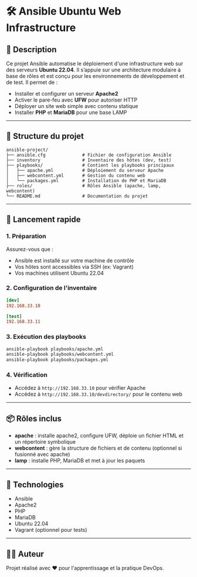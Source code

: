 # 🛠️ Ansible Ubuntu Web Infrastructure

## 📌 Description

Ce projet Ansible automatise le déploiement d'une infrastructure web sur des serveurs **Ubuntu 22.04**. Il s’appuie sur une architecture modulaire à base de rôles et est conçu pour les environnements de développement et de test. Il permet de :

- Installer et configurer un serveur **Apache2**
- Activer le pare-feu avec **UFW** pour autoriser HTTP
- Déployer un site web simple avec contenu statique
- Installer **PHP** et **MariaDB** pour une base LAMP

---

## 📂 Structure du projet

```
ansible-project/
├── ansible.cfg              # Fichier de configuration Ansible
├── inventory                # Inventaire des hôtes (dev, test)
├── playbooks/               # Contient les playbooks principaux
│   ├── apache.yml           # Déploiement du serveur Apache
│   ├── webcontent.yml       # Gestion du contenu web
│   └── packages.yml         # Installation de PHP et MariaDB
├── roles/                   # Rôles Ansible (apache, lamp, webcontent)
└── README.md                # Documentation du projet
```

---

## 🚀 Lancement rapide

### 1. Préparation

Assurez-vous que :
- Ansible est installé sur votre machine de contrôle
- Vos hôtes sont accessibles via SSH (ex: Vagrant)
- Vos machines utilisent Ubuntu 22.04

### 2. Configuration de l'inventaire

```ini
[dev]
192.168.33.10

[test]
192.168.33.11
```

### 3. Exécution des playbooks

```bash
ansible-playbook playbooks/apache.yml
ansible-playbook playbooks/webcontent.yml
ansible-playbook playbooks/packages.yml
```

### 4. Vérification

- Accédez à `http://192.168.33.10` pour vérifier Apache
- Accédez à `http://192.168.33.10/devdirectory/` pour le contenu web

---

## 📦 Rôles inclus

- **apache** : installe apache2, configure UFW, déploie un fichier HTML et un répertoire symbolique
- **webcontent** : gère la structure de fichiers et de contenu (optionnel si fusionné avec apache)
- **lamp** : installe PHP, MariaDB et met à jour les paquets

---

## 🧱 Technologies

- Ansible
- Apache2
- PHP
- MariaDB
- Ubuntu 22.04
- Vagrant (optionnel pour tests)

---

## 👨‍💻 Auteur

Projet réalisé avec ❤️ pour l'apprentissage et la pratique DevOps.
